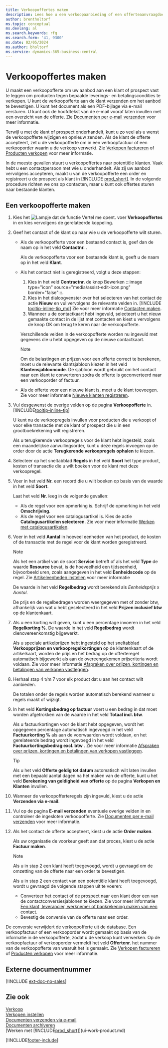 ```yaml
---
title: Verkoopoffertes maken
description: Lees hoe u een verkoopaanbieding of een offerteaanvraagdocument maakt om uw aanbod aan een klant of prospect vast te leggen om producten onder bepaalde voorwaarden te verkopen.
author: brentholtorf
ms.topic: conceptual
ms.devlang: al
ms.search.keywords: rfq
ms.search.form: '41, 9300'
ms.date: 02/05/2024
ms.author: bholtorf
ms.service: dynamics-365-business-central
---
```

# <a name="make-sales-quotes"></a>Verkoopoffertes maken

U maakt een verkoopofferte om uw aanbod aan een klant of prospect vast te leggen om producten tegen bepaalde leverings- en betalingscondities te verkopen. U kunt de verkoopofferte aan de klant verzenden om het aanbod te bevestigen. U kunt het document als een PDF-bijlage via e-mail versturen. U kunt ook de hoofdtekst van de e-mail vooraf laten invullen met een overzicht van de offerte. Zie [Documenten per e-mail verzenden](ui-how-send-documents-email.md#to-send-documents-by-email) voor meer informatie.

Terwijl u met de klant of prospect onderhandelt, kunt u zo veel als u wenst de verkoopofferte wijzigen en opnieuw zenden. Als de klant de offerte accepteert, zet u de verkoopofferte om in een verkoopfactuur of een verkooporder waarin u de verkoop verwerkt. Zie [Verkopen factureren](sales-how-invoice-sales.md) of [Producten verkopen](sales-how-sell-products.md) voor meer informatie.

In de meeste gevallen stuurt u verkoopoffertes naar potentiële klanten. Vaak hebt u een contactpersoon met wie u onderhandelt. Als zij uw aanbod vervolgens accepteren, maakt u van de verkoopofferte een order en registreert u de prospect als klant in [!INCLUDE [prod_short](includes/prod_short.md)]. In de volgende procedure richten we ons op contacten, maar u kunt ook offertes sturen naar bestaande klanten.  

## <a name="to-create-a-sales-quote"></a>Een verkoopofferte maken

1. Kies het ![Lampje dat de functie Vertel me opent.](media/ui-search/search_small.png "Vertel me wat u wilt doen") voer **Verkoopoffertes** in en kies vervolgens de gerelateerde koppeling.
2. Geef het contact of de klant op naar wie u de verkoopofferte wilt sturen.

    - Als de verkoopofferte voor een bestaand contact is, geef dan de naam op in het veld **Contactnr.** .  

        Als de verkoopofferte voor een bestaande klant is, geeft u de naam op in het veld **Klant**.
    - Als het contact niet is geregistreerd, volgt u deze stappen:

        1. Kies in het veld **Contractnr.** de knop Bewerken :::image type="icon" source="media/assist-edit-icon.png" border="false":::.
        2. Kies in het dialoogvenster over het selecteren van het contact de actie **Nieuw** en vul vervolgens de relevante velden in. [!INCLUDE [tooltip-inline-tip_md](includes/tooltip-inline-tip_md.md)] Zie voor meer informatie [Contacten maken](marketing-create-contact-companies.md).  
        3. Wanneer u de contactkaart hebt ingevuld, selecteert u het nieuw gemaakte contact in de lijst met contacten en kiest u vervolgens de knop OK om terug te keren naar de verkoopofferte.

        Verschillende velden in de verkoopofferte worden nu ingevuld met gegevens die u hebt opgegeven op de nieuwe contactkaart.

        > [!NOTE]
        > Om de belastingen en prijzen voor een offerte correct te berekenen, moet u de relevante klantsjabloon kiezen in het veld **Klantensjablooncode**. De sjabloon wordt gebruikt om het contact naar een klant te converteren zodra de offerte is geconverteerd naar een verkooporder of factuur.
    -  Als de offerte voor een nieuwe klant is, moet u de klant toevoegen. Zie voor meer informatie [Nieuwe klanten registreren](sales-how-register-new-customers.md).  

3. Vul desgewenst de overige velden op de pagina **Verkoopofferte** in. [!INCLUDE[tooltip-inline-tip](includes/tooltip-inline-tip_md.md)]  

    U kunt nu de verkoopregels invullen voor producten die u verkoopt of voor elke transactie met de klant of prospect die u in een grootboekrekening wilt registreren.  

    Als u terugkerende verkoopregels voor de klant hebt ingesteld, zoals een maandelijkse aanvullingsorder, kunt u deze regels invoegen op de order door de actie **Terugkerende verkoopregels ophalen** te kiezen.  

4. Selecteer op het sneltabblad **Regels** in het veld **Soort** het type product, kosten of transactie die u wilt boeken voor de klant met deze verkoopregel.
5. Voer in het veld **Nr.** een record die u wilt boeken op basis van de waarde in het veld **Soort**.

    Laat het veld **Nr.** leeg in de volgende gevallen:
    - Als de regel voor een opmerking is. Schrijf de opmerking in het veld **Omschrijving**.
    - Als de regel voor een catalogusartikel is. Kies de actie **Catalogusartikelen selecteren**. Zie voor meer informatie [Werken met catalogusartikelen](inventory-how-work-nonstock-items.md).

6. Voer in het veld **Aantal** in hoeveel eenheden van het product, de kosten of de transactie met de regel voor de klant worden geregistreerd.

    > [!NOTE]  
    >  Als het een artikel van de soort **Service** betreft of als het veld **Type** de waarde **Resource** bevat, is de hoeveelheid een tijdseenheid, bijvoorbeeld uren, zoals aangegeven in het veld **Eenheidscode** op de regel. Zie [Artikeleenheden instellen](inventory-how-setup-units-of-measure.md) voor meer informatie

    De waarde in het veld **Regelbedrag** wordt berekend als *Eenheidsprijs* x *Aantal*.  

    De prijs en de regelbedragen worden weergegeven met of zonder btw, afhankelijk van wat u hebt geselecteerd in het veld **Prijzen inclusief btw** op de klantenkaart.  
7. Als u een korting wilt geven, kunt u een percentage invoeren in het veld **Regelkorting %**. De waarde in het veld **Regelbedrag** wordt dienovereenkomstig bijgewerkt.  

    Als u speciale artikelprijzen hebt ingesteld op het sneltabblad **Verkoopprijzen en verkoopregelkortingen** op de klantenkaart of de artikelkaart, worden de prijs en het bedrag op de offerteregel automatisch bijgewerkt als aan de overeengekomen prijscriteria wordt voldaan. Zie voor meer informatie [Afspraken over prijzen, kortingen en betalingen van verkopen vastleggen](sales-how-record-sales-price-discount-payment-agreements.md).  
8. Herhaal stap 4 t/m 7 voor elk product dat u aan het contact wilt aanbieden.

    De totalen onder de regels worden automatisch berekend wanneer u regels maakt of wijzigt.  
9. In het veld **Kortingsbedrag op factuur** voert u een bedrag in dat moet worden afgetrokken van de waarde in het veld **Totaal incl. btw**.

    Als u factuurkortingen voor de klant hebt opgegeven, wordt het opgegeven percentage automatisch ingevoegd in het veld **Factuurkorting %** als aan de voorwaarden wordt voldaan, en het gerelateerde bedrag wordt ingevoegd in het veld **Factuurkortingsbedrag excl. btw** . Zie voor meer informatie [Afspraken over prijzen, kortingen en betalingen van verkopen vastleggen](sales-how-record-sales-price-discount-payment-agreements.md).

    > [!TIP]
    > Als u het veld **Offerte geldig tot datum** automatisch wilt laten invullen met een bepaald aantal dagen na het maken van de offerte, kunt u het veld **Berekening van geldigheid van offerte** op de pagina **Verkopen en Klanten** invullen.

10. Wanneer de verkoopofferteregels zijn ingevuld, kiest u de actie **Verzenden via e-mail**.
11. Vul op de pagina **E-mail verzenden** eventuele overige velden in en controleer de ingesloten verkoopofferte. Zie [Documenten per e-mail verzenden](ui-how-send-documents-email.md#to-send-documents-by-email) voor meer informatie.
12. Als het contact de offerte accepteert, kiest u de actie **Order maken**.  

    Als uw organisatie de voorkeur geeft aan dat proces, kiest u de actie **Factuur maken**.  
    > [!NOTE]
    > Als u in stap 2 een klant heeft toegevoegd, wordt u gevraagd om de omzetting van de offerte naar een order te bevestigen.  
    >
    > Als u in stap 2 een contact van een potentiële klant heeft toegevoegd, wordt u gevraagd de volgende stappen uit te voeren:
    >
    >  - Converteer het contact of de prospect naar een klant door een van de contactconversiesjablonen te kiezen. Zie voor meer informatie [Een klant, leverancier, werknemer of bankrekening maken van een contact](marketing-create-contact-companies.md#to-create-a-customer-vendor-employee-or-bank-account-from-a-contact).  
    > - Bevestig de conversie van de offerte naar een order.

De conversie verwijdert de verkoopofferte uit de database. Een verkoopfactuur of een verkooporder wordt gemaakt op basis van de informatie in de verkoopofferte, zodat u de verkoop kunt verwerken. Op de verkoopfactuur of verkooporder vermeldt het veld **Offertenr.** het nummer van de verkoopofferte van waaruit het is gemaakt. Zie [Verkopen factureren](sales-how-invoice-sales.md) of [Producten verkopen](sales-how-sell-products.md) voor meer informatie.  

## <a name="external-document-number"></a>Externe documentnummer

[!INCLUDE [ext-doc-no-sales](includes/ext-doc-no-sales.md)]

## <a name="see-also"></a>Zie ook

[Verkoop](sales-manage-sales.md)  
[Verkopen instellen](sales-setup-sales.md)  
[Documenten verzenden via e-mail](ui-how-send-documents-email.md#to-send-documents-by-email)  
[Documenten archiveren](across-how-to-archive-documents.md)  
[Werken met [!INCLUDE[prod_short](includes/prod_short.md)]](ui-work-product.md)  

[!INCLUDE[footer-include](includes/footer-banner.md)]
